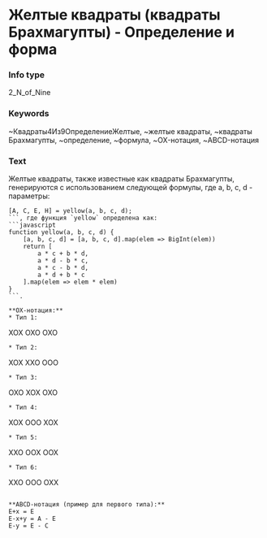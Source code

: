 # Желтые квадраты (квадраты Брахмагупты) - Определение и форма
### Info type
2_N_of_Nine
### Keywords
~Квадраты4Из9ОпределениеЖелтые, ~желтые квадраты, ~квадраты Брахмагупты, ~определение, ~формула, ~OX-нотация, ~ABCD-нотация
### Text
Желтые квадраты, также известные как квадраты Брахмагупты, генерируются с использованием следующей формулы, где a, b, c, d - параметры:
```
[A, C, E, H] = yellow(a, b, c, d);
```, где функция `yellow` определена как:
```javascript
function yellow(a, b, c, d) {
    [a, b, c, d] = [a, b, c, d].map(elem => BigInt(elem))
    return [
        a * c + b * d,
        a * d - b * c,
        a * c - b * d,
        a * d + b * c
    ].map(elem => elem * elem)
}
```.

**OX-нотация:**
* Тип 1:
```
XOX
OXO
OXO
```
* Тип 2:
```
XOX
XXO
OOO
```
* Тип 3:
```
OXO
XOX
OXO
```
* Тип 4:
```
XOX
OOO
XOX
```
* Тип 5:
```
XXO
OOX
OOX
```
* Тип 6:
```
XXO
OOO
OXX
```

**ABCD-нотация (пример для первого типа):**
E+x = E
E-x+y = A - E
E-y = E - C
```


